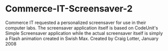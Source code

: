 Commerce-IT-Screensaver-2
=========================

Commerce IT requested a personalized screensaver for use in their computer labs. The screensaver application itself is based on CodeUnit's Simple Screensaver application while the actual screensaver itself is simply a Flash animation created in Swish Max.  Created by Craig Lotter, January 2008
